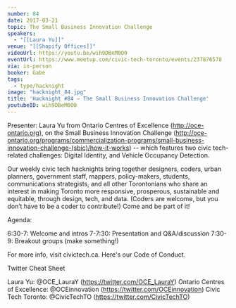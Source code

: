 ```yaml
---
number: 84
date: 2017-03-21
topic: The Small Business Innovation Challenge
speakers:
  - "[[Laura Yu]]"
venue: "[[Shopify Offices]]"
videoUrl: https://youtu.be/wih9DBeM0O0
eventUrl: https://www.meetup.com/civic-tech-toronto/events/237876578
via: in-person
booker: Gabe
tags:
  - type/hacknight
image: "hacknight_84.jpg"
title: 'Hacknight #84 – The Small Business Innovation Challenge'
youtubeID: wih9DBeM0O0
---
```


Presenter: Laura Yu from Ontario Centres of Excellence (http://oce-ontario.org), on the Small Business Innovation Challenge (http://oce-ontario.org/programs/commercialization-programs/small-business-innovation-challenge-(sbic)/how-it-works) -- which features two civic tech-related challenges: Digital Identity, and Vehicle Occupancy Detection.

Our weekly civic tech hacknights bring together designers, coders, urban planners, government staff, mappers, policy-makers, students, communications strategists, and all other Torontonians who share an interest in making Toronto more responsive, prosperous, sustainable and equitable, through design, tech, and data. (Coders are welcome, but you don’t have to be a coder to contribute!) Come and be part of it!

Agenda:

6:30-7: Welcome and intros
7-7:30: Presentation and Q&A/discussion
7:30-9: Breakout groups (make something!)

For more info, visit civictech.ca. Here's our Code of Conduct.

Twitter Cheat Sheet

Laura Yu: @OCE_LauraY (https://twitter.com/OCE_LauraY)
Ontario Centres of Excellence: @OCEinnovation (https://twitter.com/OCEinnovation)
Civic Tech Toronto: @CivicTechTO (https://twitter.com/CivicTechTO)
